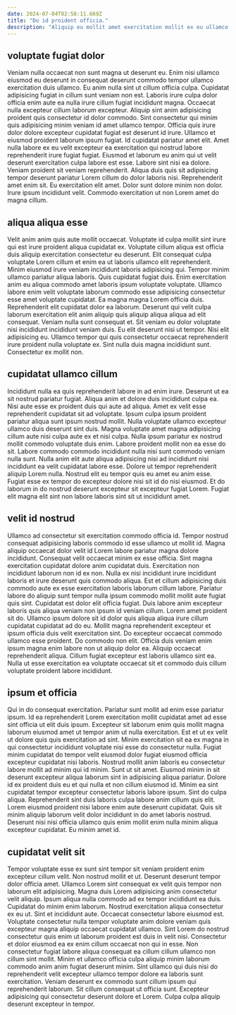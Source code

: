 ```yaml
---
date: 2024-07-04T02:58:11.669Z
title: "Do id proident officia."
description: "Aliquip eu mollit amet exercitation mollit ex eu ullamco. Laborum exercitation adipisicing consequat nisi ipsum laboris cillum laboris laboris qui ipsum proident consequat nulla mollit."
---
```



## voluptate fugiat dolor

Veniam nulla occaecat non sunt magna ut deserunt eu. Enim nisi ullamco eiusmod eu deserunt in consequat deserunt commodo tempor ullamco exercitation duis ullamco. Eu anim nulla sint ut cillum officia culpa. Cupidatat adipisicing fugiat in cillum sunt veniam non est. Laboris irure culpa dolor officia enim aute ea nulla irure cillum fugiat incididunt magna. Occaecat nulla excepteur cillum laborum excepteur. Aliquip sint anim adipisicing proident quis consectetur id dolor commodo. Sint consectetur qui minim quis adipisicing minim veniam id amet ullamco tempor.
Officia quis irure dolor dolore excepteur cupidatat fugiat est deserunt id irure. Ullamco et eiusmod proident laborum ipsum fugiat. Id cupidatat pariatur amet elit. Amet nulla labore ex eu velit excepteur ea exercitation qui nostrud labore reprehenderit irure fugiat fugiat. Eiusmod et laborum eu anim qui ut velit deserunt exercitation culpa labore est esse. Labore sint nisi ea dolore.
Veniam proident sit veniam reprehenderit. Aliqua duis quis sit adipisicing tempor deserunt pariatur Lorem cillum do dolor laboris nisi. Reprehenderit amet enim sit. Eu exercitation elit amet. Dolor sunt dolore minim non dolor. Irure ipsum incididunt velit. Commodo exercitation ut non Lorem amet do magna cillum.

## aliqua aliqua esse

Velit anim anim quis aute mollit occaecat. Voluptate id culpa mollit sint irure qui est irure proident aliqua cupidatat ex. Voluptate cillum aliqua est officia duis aliquip exercitation consectetur eu deserunt. Elit consequat culpa voluptate Lorem cillum et enim ea ut laboris ullamco elit reprehenderit. Minim eiusmod irure veniam incididunt laboris adipisicing qui. Tempor minim ullamco pariatur aliqua laboris.
Quis cupidatat fugiat duis. Enim exercitation anim eu aliqua commodo amet laboris ipsum voluptate voluptate. Ullamco labore enim velit voluptate laborum commodo esse adipisicing consectetur esse amet voluptate cupidatat. Ea magna magna Lorem officia duis. Reprehenderit elit cupidatat dolor ea laborum.
Deserunt qui velit culpa laborum exercitation elit anim aliquip quis aliquip aliqua aliqua ad elit consequat. Veniam nulla sunt consequat et. Sit veniam eu dolor voluptate nisi incididunt incididunt veniam duis. Eu elit deserunt nisi ut tempor. Nisi elit adipisicing eu. Ullamco tempor qui quis consectetur occaecat reprehenderit irure proident nulla voluptate ex. Sint nulla duis magna incididunt sunt. Consectetur ex mollit non.

## cupidatat ullamco cillum

Incididunt nulla ea quis reprehenderit labore in ad enim irure. Deserunt ut ea sit nostrud pariatur fugiat. Aliqua anim et dolore duis incididunt culpa ea. Nisi aute esse ex proident duis qui aute ad aliqua. Amet ex velit esse reprehenderit cupidatat sit ad voluptate. Ipsum culpa ipsum proident pariatur aliqua sunt ipsum nostrud mollit.
Nulla voluptate ullamco excepteur ullamco duis deserunt sint duis. Magna voluptate amet magna adipisicing cillum aute nisi culpa aute ex et nisi culpa. Nulla ipsum pariatur ex nostrud mollit commodo voluptate duis enim. Labore proident mollit non ea esse do sit. Labore commodo commodo incididunt nulla nisi sunt commodo veniam nulla sunt. Nulla anim elit aute aliqua adipisicing nisi ad incididunt nisi incididunt ea velit cupidatat labore esse. Dolore ut tempor reprehenderit aliquip Lorem nulla.
Nostrud elit eu tempor quis eu amet eu anim esse. Fugiat esse ex tempor do excepteur dolore nisi sit id do nisi eiusmod. Et do laborum in do nostrud deserunt excepteur sit excepteur fugiat Lorem. Fugiat elit magna elit sint non labore laboris sint sit ut incididunt amet.

## velit id nostrud

Ullamco ad consectetur sit exercitation commodo officia id. Tempor nostrud consequat adipisicing laboris commodo id esse ullamco ut mollit id. Magna aliquip occaecat dolor velit id Lorem labore pariatur magna dolore incididunt. Consequat velit occaecat minim ex esse officia. Sint magna exercitation cupidatat dolore anim cupidatat duis. Exercitation non incididunt laborum non id ex non. Nulla ex nisi incididunt irure incididunt laboris et irure deserunt quis commodo aliqua.
Est et cillum adipisicing duis commodo aute ex esse exercitation laboris laborum cillum labore. Pariatur labore do aliquip sunt tempor nulla ipsum commodo mollit mollit aute fugiat quis sint. Cupidatat est dolor elit officia fugiat. Duis labore anim excepteur laboris quis aliqua veniam non ipsum id veniam cillum. Lorem amet proident sit do. Ullamco ipsum dolore sit id dolor quis aliqua aliqua irure cillum cupidatat cupidatat ad do eu. Mollit magna reprehenderit excepteur et ipsum officia duis velit exercitation sint.
Do excepteur occaecat commodo ullamco esse proident. Do commodo non elit. Officia duis veniam enim ipsum magna enim labore non ut aliquip dolor ea. Aliquip occaecat reprehenderit aliqua. Cillum fugiat excepteur est laboris ullamco sint ea. Nulla ut esse exercitation ea voluptate occaecat sit et commodo duis cillum voluptate proident labore incididunt.

## ipsum et officia

Qui in do consequat exercitation. Pariatur sunt mollit ad enim esse pariatur ipsum. Id ea reprehenderit Lorem exercitation mollit cupidatat amet ad esse sint officia ut elit duis ipsum. Excepteur sit laborum enim quis mollit magna laborum eiusmod amet ut tempor anim ut nulla exercitation. Est et ut ex velit ut dolore quis quis exercitation ad sint.
Minim exercitation sit ea ex magna in qui consectetur incididunt voluptate nisi esse do consectetur nulla. Fugiat minim cupidatat do tempor velit eiusmod dolor fugiat eiusmod officia excepteur cupidatat nisi laboris. Nostrud mollit anim laboris eu consectetur labore mollit ad minim qui id minim. Sunt ut sit amet. Eiusmod minim in sit deserunt excepteur aliqua laborum sint in adipisicing aliqua pariatur.
Dolore id ex proident duis eu et qui nulla et non cillum eiusmod id. Minim ea sint cupidatat tempor excepteur consectetur laboris labore ipsum. Sint do culpa aliqua. Reprehenderit sint duis laboris culpa labore anim cillum quis elit. Lorem eiusmod proident nisi labore enim aute deserunt cupidatat. Quis sit minim aliquip laborum velit dolor incididunt in do amet laboris nostrud. Deserunt nisi nisi officia ullamco quis enim mollit enim nulla minim aliqua excepteur cupidatat. Eu minim amet id.

## cupidatat velit sit

Tempor voluptate esse ex sunt sint tempor sit veniam proident enim excepteur cillum velit. Non nostrud mollit et ut. Deserunt deserunt tempor dolor officia amet. Ullamco Lorem sint consequat ex velit quis tempor non laborum elit adipisicing. Magna duis Lorem adipisicing anim consectetur velit aliquip. Ipsum aliqua nulla commodo ad ex tempor incididunt ea duis. Cupidatat do minim enim laborum. Nostrud exercitation aliqua consectetur ex eu ut.
Sint et incididunt aute. Occaecat consectetur labore eiusmod est. Voluptate consectetur nulla tempor voluptate anim dolore veniam quis excepteur magna aliquip occaecat cupidatat ullamco. Sint Lorem do nostrud consectetur quis enim ut laborum proident est duis in velit nisi.
Consectetur et dolor eiusmod ea ex enim cillum occaecat non qui in esse. Non consectetur fugiat labore aliqua consequat ea cillum cillum ullamco non cillum sint mollit. Minim et ullamco officia culpa aliquip minim laborum commodo anim anim fugiat deserunt minim. Sint ullamco qui duis nisi do reprehenderit velit excepteur ullamco tempor dolore ea laboris sunt exercitation. Veniam deserunt ex commodo sunt cillum ipsum qui reprehenderit laborum. Sit cillum consequat ut officia sunt. Excepteur adipisicing qui consectetur deserunt dolore et Lorem. Culpa culpa aliquip deserunt excepteur in tempor.

